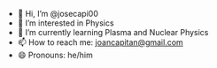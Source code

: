 - 👋 Hi, I’m @josecapi00
- 👀 I’m interested in Physics
- 🌱 I’m currently learning Plasma and Nuclear Physics
- 📫 How to reach me: joancapitan@gmail.com
- 😄 Pronouns: he/him

<!---
josecapi00/josecapi00 is a ✨ special ✨ repository because its `README.md` (this file) appears on your GitHub profile.
You can click the Preview link to take a look at your changes.
--->
